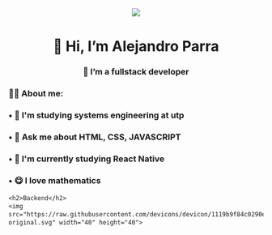<div id="header" align="center" > 
    <img src="https://th.bing.com/th/id/OIP.yH6orYEsONd1K517jXIMmQHaEu?pid=ImgDet&rs=1" width="200" />
    <h1>👋 Hi, I’m Alejandro Parra</h1>
    <h3>👀 I’m a fullstack developer</h3>
</div>

<div> 
    <h3>😶‍🌫️ <b>About me: </b> </h3>
    <h3>• 📓 I'm studying systems engineering at utp</h3>
    <h3>• 🧠 Ask me about HTML, CSS, JAVASCRIPT </h3>
    <h3>• 💢 I'm currently studying React Native </h3>
    <h3>• 😋 I love mathematics</h3>
</div>

<div> 

    <h2>Backend</h2>
    <img src="https://raw.githubusercontent.com/devicons/devicon/1119b9f84c0290e0f0b38982099a2bd027a48bf1/icons/html5/html5-original.svg" width="40" height="40">
</div>

